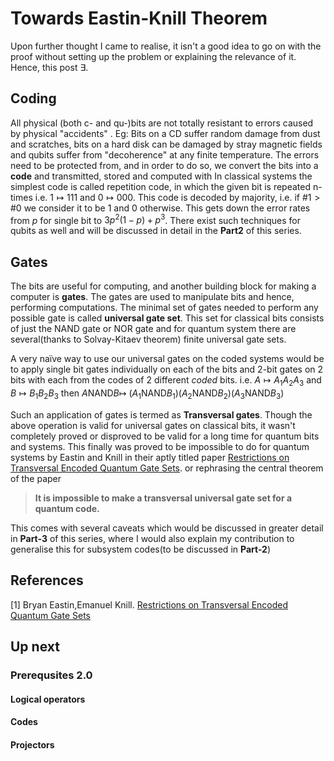 ﻿# Towards Eastin-Knill Theorem

Upon further thought I came to realise, it isn't a good idea to go on with the proof without setting up the problem or explaining the relevance of it. Hence, this post $\exists$. 

## Coding

All physical (both c- and qu-)bits are not totally resistant to errors caused by physical "accidents" . Eg: Bits on a CD suffer random damage from dust and scratches, bits on a hard disk can be damaged by stray magnetic fields and qubits suffer from "decoherence" at any finite temperature. 
The errors need to be protected from, and in order to do so, we convert the bits into a **code** and transmitted, stored and computed with In classical systems the simplest code is called repetition code, in which the given bit is repeated n-times i.e. $1  \mapsto 111$ and $0\mapsto 000$. This code is decoded by majority, i.e. if $\#1> \#0$ we consider it to be $1$ and $0$ otherwise. This gets down the error rates from $p$ for single bit to $3p^2(1-p)+p^3$. 
There exist such techniques for qubits as well and will be discussed in detail in the **Part2** of this series. 

## Gates

The bits are useful for computing, and another building block for making a computer is **gates**. The gates are used to manipulate bits and hence, performing computations. The minimal set of gates needed to perform any possible gate is called **universal gate set**. This set for classical bits consists of  just the NAND gate or NOR gate and for quantum system there are several(thanks to Solvay-Kitaev theorem) finite universal gate sets.

A very naïve way to use our universal gates on the coded systems would be to apply single bit gates individually on each of the bits and 2-bit gates on 2 bits with each from the codes of 2 different  *coded* bits. 
i.e. 
$A \mapsto A_1A_2A_3$
and 
$B \mapsto B_1B_2B_3$ 
 then
  $A$NAND$B\mapsto$ ($A_1$NAND$B_1$)($A_2$NAND$B_2$)($A_3$NAND$B_3$) 

Such an application of gates is termed as **Transversal gates**. 
Though the above operation is valid for universal gates on classical bits, it wasn't completely proved or disproved to be valid for a long time for quantum bits and systems. This finally was proved to be impossible to do for quantum systems by Eastin and Knill in their aptly titled paper [Restrictions on Transversal Encoded Quantum Gate Sets](https://arxiv.org/abs/0811.4262). or rephrasing the central theorem of the paper 
>**It is impossible to make a transversal universal gate set for a quantum code.**

This comes with several caveats which would be discussed in greater detail in **Part-3** of this series, where I would also explain my contribution to generalise this for subsystem codes(to be discussed in **Part-2**)   

## References
[1] Bryan Eastin,Emanuel Knill. [Restrictions on Transversal Encoded Quantum Gate Sets](https://arxiv.org/abs/0811.4262)
## Up next
### Prerequsites 2.0

#### Logical operators
#### Codes
#### Projectors


